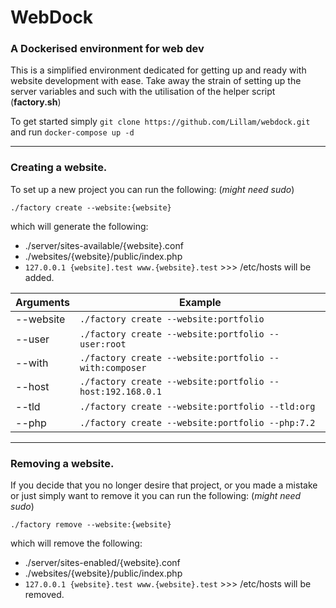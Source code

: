 # WebDock

### A Dockerised environment for web dev

This is a simplified environment dedicated for getting up and ready with
website development with ease. Take away the strain of setting up the server
variables and such with the utilisation of the helper script (__factory.sh__)

To get started simply `git clone https://github.com/Lillam/webdock.git` 
and run `docker-compose up -d`

---

### Creating a website.

To set up a new project you can run the following: (*might need sudo*)
```
./factory create --website:{website}
```
which will generate the following:
- ./server/sites-available/{website}.conf
- ./websites/{website}/public/index.php
- `127.0.0.1 {website].test www.{website}.test` >>> /etc/hosts will be added.

| Arguments | Example                                                   |
|-----------|-----------------------------------------------------------|
| --website | `./factory create --website:portfolio`                    |
| --user    | `./factory create --website:portfolio --user:root`        |
| --with    | `./factory create --website:portfolio --with:composer`    |
| --host    | `./factory create --website:portfolio --host:192.168.0.1` |
| --tld     | `./factory create --website:portfolio --tld:org`          |
| --php     | `./factory create --website:portfolio --php:7.2`          |

---

### Removing a website.

If you decide that you no longer desire that project, or you made a mistake 
or just simply want to remove it you can run the following: (*might need sudo*)
```
./factory remove --website:{website}
```

which will remove the following:
- ./server/sites-enabled/{website}.conf
- ./websites/{website}/public/index.php
- `127.0.0.1 {website}.test www.{website}.test` >>> /etc/hosts will be removed.
